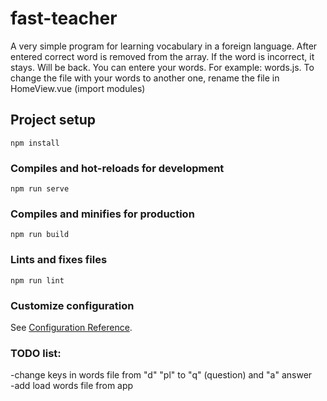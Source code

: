 # fast-teacher
A very simple program for learning vocabulary in a foreign language.
After entered correct word is removed from the array. If the word is
incorrect, it stays. Will be back.
You can entere your words. For example: words.js.
To change the file with your words to another one, rename the file in HomeView.vue (import modules)
## Project setup
```
npm install
```

### Compiles and hot-reloads for development
```
npm run serve
```

### Compiles and minifies for production
```
npm run build
```

### Lints and fixes files
```
npm run lint
```

### Customize configuration
See [Configuration Reference](https://cli.vuejs.org/config/).

### TODO list:
-change keys in words file from "d" "pl" to "q" (question) and "a" answer<br />
-add load words file from app